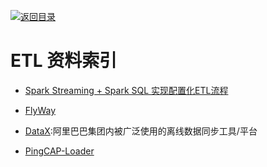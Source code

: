 [![返回目录](https://parg.co/UGo)](https://parg.co/b4z) 
 
 


 


 


 



# ETL 资料索引




- [Spark Streaming + Spark SQL 实现配置化ETL流程](http://www.jianshu.com/p/cd26a413cbd4)

- [FlyWay](https://github.com/flyway/flyway)


- [DataX](https://github.com/alibaba/DataX):阿里巴巴集团内被广泛使用的离线数据同步工具/平台

- [PingCAP-Loader](https://github.com/pingcap/docs-cn/blob/master/tools/loader.md)
